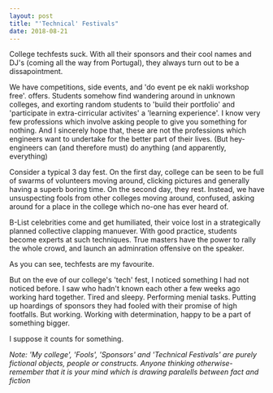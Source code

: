 ```yaml
---
layout: post
title: "'Technical' Festivals"
date: 2018-08-21
---
```


College techfests suck. With all their sponsors and their cool names and DJ's
(coming all the way from Portugal), they always turn out to be a dissapointment.

We have competitions, side events, and 'do event pe ek nakli workshop free'.
offers. Students somehow find wandering around in unknown colleges, and exorting
random students to 'build their portfolio' and 'participate in
extra-cirricular activites' a 'learning experience'. I know very few
professions which involve asking people to give you something for nothing. And
I sincerely hope that, these are not the professions which engineers want to
undertake for the better part of their lives. (But hey- engineers can 
(and therefore must) do anything (and apparently, everything)

Consider a typical 3 day fest. On the first day, college can be seen to be full of swarms of
volunteers moving around, clicking pictures and generally having a superb
boring time. On the second day, they rest. Instead, we have unsuspecting fools
from other colleges moving around, confused, asking around for a place in the
college which no-one has ever heard of.

B-List celebrities come and get humiliated, their voice lost in a
strategically planned collective clapping manuever. With good practice,
students become experts at such techniques. True masters have the power to rally the
whole crowd, and launch an adminration offensive on the speaker.

As you can see, techfests are my favourite.

But on the eve of our college's 'tech' fest, I noticed something I had not
noticed before. I saw who hadn't known each other a few weeks ago working hard
together. Tired and sleepy. Performing menial tasks. Putting up hoardings of
sponsors they had fooled with their promise of high footfalls. But working.
Working with determination, happy to be a part of something bigger.

I suppose it counts for something.

*Note: 'My college', 'Fools', 'Sponsors' and 'Technical Festivals' are purely fictional objects, people or constructs. Anyone thinking otherwise- remember that it is your mind which is drawing paralells between fact and fiction*
